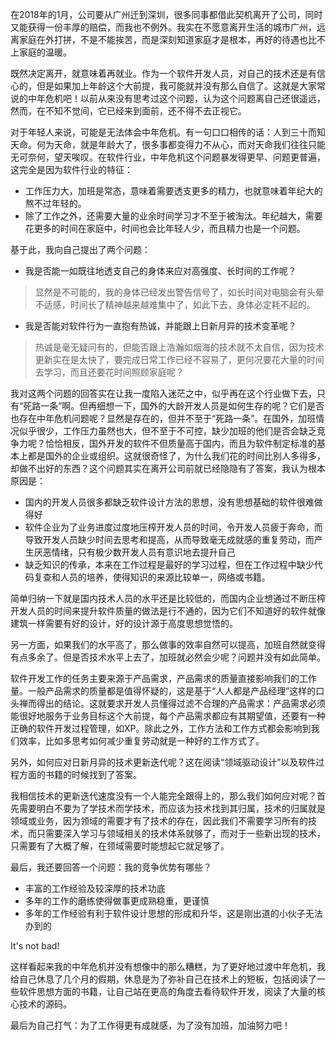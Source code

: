 在2018年的1月，公司要从广州迁到深圳，很多同事都借此契机离开了公司，同时又能获得一份丰厚的赔偿，而我也不例外。我实在不愿意离开生活的城市广州，远离家庭在外打拼，不是不能挨苦，而是深刻知道家庭才是根本，再好的待遇也比不上家庭的温暖。

既然决定离开，就意味着再就业。作为一个软件开发人员，对自己的技术还是有信心的，但是如果加上年龄这个大前提，我可能就并没有那么自信了。这就是大家常说的中年危机吧！以前从来没有思考过这个问题，认为这个问题离自己还很遥远，然而，在不知不觉间，它已经来到面前，还不得不去正视它。

对于年轻人来说，可能是无法体会中年危机。有一句口口相传的话：人到三十而知天命。何为天命，就是年龄大了，很多事都变得力不从心，而对天命我们往往只能无可奈何，望天唉叹。在软件行业，中年危机这个问题暴发得更早、问题更普遍，这完全是因为软件行业的特征：

* 工作压力大，加班是常态，意味着需要透支更多的精力，也就意味着年纪大的熬不过年轻的。
* 除了工作之外，还需要大量的业余时间学习才不至于被淘汰。年纪越大，需要花更多的时间在家庭中，时间也会比年轻人少，而且精力也是一个问题。

基于此，我向自己提出了两个问题：

* 我是否能一如既往地透支自己的身体来应对高强度、长时间的工作呢？

> 显然是不可能的，我的身体已经发出警告信号了，如长时间对电脑会有头晕不适感，时间长了精神越来越难集中了，如此下去，身体必定耗不起的。

* 我是否能对软件行为一直抱有热诚，并能跟上日新月异的技术变革呢？

> 热诚是毫无疑问有的，但能否跟上浩瀚如烟海的技术就不太自信，因为技术更新实在是太快了，要完成日常工作已经不容易了，更何况要花大量的时间去学习，而且还要花时间照顾家庭呢？

我对这两个问题的回答实在让我一度陷入迷茫之中，似乎再在这个行业做下去，只有“死路一条”啊。但再细想一下，国外的大龄开发人员是如何生存的呢？它们是否也存在中年危机问题呢？显然是存在的，但并不至于“死路一条”。在国外，加班情况似乎很少，工作压力虽然也大，但不至于不可控，缺少加班的他们是否会缺乏竞争力呢？恰恰相反，国外开发的软件不但质量高于国内，而且为软件制定标准的基本上都是国外的企业或组织。这就很奇怪了，为什么我们花的时间比别人多得多，却做不出好的东西？这个问题其实在离开公司前就已经隐隐有了答案，我认为根本原因是：

* 国内的开发人员很多都缺乏软件设计方法的思想，没有思想基础的软件很难做得好
* 软件企业为了业务进度过度地压榨开发人员的时间，令开发人员疲于奔命，而导致开发人员缺少时间去思考和提高，从而导致毫无成就感的重复劳动，而产生厌恶情绪，只有极少数开发人员有意识地去提升自己
* 缺乏知识的传承，本来在工作过程是最好的学习过程，但在工作过程中缺少代码复查和人员的培养，使得知识的来源比较单一，网络或书籍。

简单归纳一下就是国内技术人员的水平还是比较低的，而国内企业想通过不断压榨开发人员的时间来提升软件质量的做法是行不通的，因为它们不知道好的软件就像建筑一样需要有好的设计，好的设计源于高度思想觉悟的。

另一方面，如果我们的水平高了，那么做事的效率自然可以提高，加班自然就变得有点多余了。但是否技术水平上去了，加班就必然会少呢？问题并没有如此简单。

软件开发工作的任务主要来源于产品需求，产品需求的质量直接影响我们的工作量。一般产品需求的质量都是值得怀疑的，这是基于“人人都是产品经理”这样的口头禅而得出的结论。这就要求开发人员懂得过滤不合理的产品需求：产品需求必须能很好地服务于业务目标这个大前提，每个产品需求都应有其期望值，还要有一种正确的软件开发过程管理，如XP。除此之外，工作方法和工作方式都会影响到我们效率，比如多思考如何减少重复劳动就是一种好的工作方式了。

另外，如何应对日新月异的技术更新迭代呢？这在阅读“领域驱动设计”以及软件过程方面的书籍的时候找到了答案。

我相信技术的更新迭代速度没有一个人能完全跟得上的，那么我们如何应对呢？首先需要明白不要为了学技术而学技术，而应该为技术找到其归属，技术的归属就是领域或业务，因为领域的需要才有了技术的存在，因此我们不需要学习所有的技术，而只需要深入学习与领域相关的技术体系就够了，而对于一些新出现的技术，只需要有了大概了解，在领域需要时能想起它就足够了。

最后，我还要回答一个问题：我的竞争优势有哪些？

* 丰富的工作经验及较深厚的技术功底
* 多年的工作的磨练使得做事更成熟稳重，更谨慎
* 多年的工作经验有利于软件设计思想的形成和升华，这是刚出道的小伙子无法办到的

It's not bad!

这样看起来我的中年危机并没有想像中的那么糟糕，为了更好地过渡中年危机，我给自己休息了几个月的假期，休息是为了弥补自己在技术上的短板，包括阅读了一些软件思想方面的书籍，让自己站在更高的角度去看待软件开发，阅读了大量的核心技术的源码。

最后为自己打气：为了工作得更有成就感，为了没有加班，加油努力吧！








